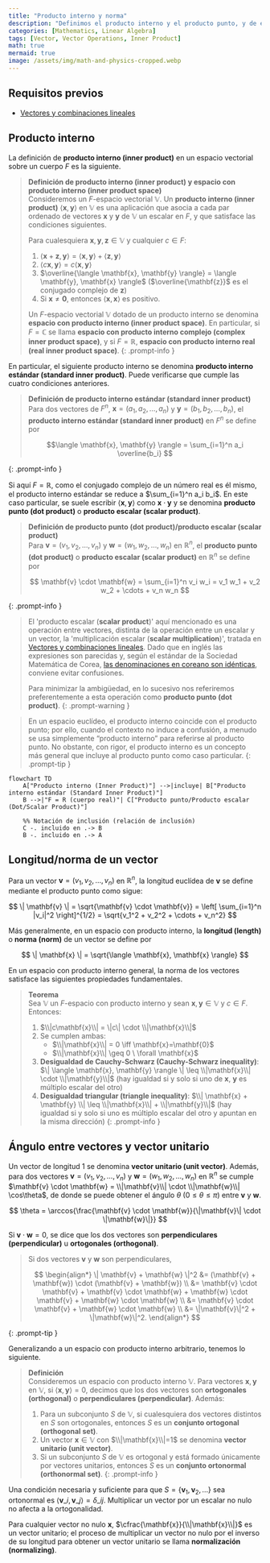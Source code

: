 ```yaml
---
title: "Producto interno y norma"
description: "Definimos el producto interno y el producto punto, y de ellos la norma de un vector y el ángulo entre vectores. Incluye Cauchy‑Schwarz y desigualdad triangular."
categories: [Mathematics, Linear Algebra]
tags: [Vector, Vector Operations, Inner Product]
math: true
mermaid: true
image: /assets/img/math-and-physics-cropped.webp
---
```


## Requisitos previos
- [Vectores y combinaciones lineales](/posts/vectors-and-linear-combinations/)

## Producto interno

La definición de **producto interno (inner product)** en un espacio vectorial sobre un cuerpo $F$ es la siguiente.

> **Definición de producto interno (inner product) y espacio con producto interno (inner product space)**  
> Consideremos un $F$-espacio vectorial $\mathbb{V}$. Un **producto interno (inner product)** $\langle \mathbf{x},\mathbf{y} \rangle$ en $\mathbb{V}$ es una aplicación que asocia a cada par ordenado de vectores $\mathbf{x}$ y $\mathbf{y}$ de $\mathbb{V}$ un escalar en $F$, y que satisface las condiciones siguientes.
>
> Para cualesquiera $\mathbf{x},\mathbf{y},\mathbf{z} \in \mathbb{V}$ y cualquier $c \in F$:
> 1. $\langle \mathbf{x}+\mathbf{z}, \mathbf{y} \rangle = \langle \mathbf{x}, \mathbf{y} \rangle + \langle \mathbf{z}, \mathbf{y} \rangle$
> 2. $\langle c\mathbf{x}, \mathbf{y} \rangle = c \langle \mathbf{x}, \mathbf{y} \rangle$
> 3. $\overline{\langle \mathbf{x}, \mathbf{y} \rangle} = \langle \mathbf{y}, \mathbf{x} \rangle$ ($\overline{\mathbf{z}}$ es el conjugado complejo de $\mathbf{z}$)
> 4. Si $\mathbf{x} \neq \mathbf{0}$, entonces $\langle \mathbf{x}, \mathbf{x} \rangle$ es positivo.
>
> Un $F$-espacio vectorial $\mathbb{V}$ dotado de un producto interno se denomina **espacio con producto interno (inner product space)**. En particular, si $F=\mathbb{C}$ se llama **espacio con producto interno complejo (complex inner product space)**, y si $F=\mathbb{R}$, **espacio con producto interno real (real inner product space)**.
{: .prompt-info }

En particular, el siguiente producto interno se denomina **producto interno estándar (standard inner product)**. Puede verificarse que cumple las cuatro condiciones anteriores.

> **Definición de producto interno estándar (standard inner product)**  
> Para dos vectores de $F^n$, $\mathbf{x}=(a_1, a_2, \dots, a_n)$ y $\mathbf{y}=(b_1, b_2, \dots, b_n)$, el **producto interno estándar (standard inner product)** en $F^n$ se define por
>
> $$\langle \mathbf{x}, \mathbf{y} \rangle = \sum_{i=1}^n a_i \overline{b_i} $$
>
{: .prompt-info }

Si aquí $F=\mathbb{R}$, como el conjugado complejo de un número real es él mismo, el producto interno estándar se reduce a $\sum_{i=1}^n a_i b_i$. En este caso particular, se suele escribir $\langle \mathbf{x}, \mathbf{y} \rangle$ como $\mathbf{x} \cdot \mathbf{y}$ y se denomina **producto punto (dot product)** o **producto escalar (scalar product)**.

> **Definición de producto punto (dot product)/producto escalar (scalar product)**  
> Para $\mathbf{v}=(v_1, v_2, \dots, v_n)$ y $\mathbf{w}=(w_1, w_2, \dots, w_n)$ en $\mathbb{R}^n$, el **producto punto (dot product)** o **producto escalar (scalar product)** en $\mathbb{R}^n$ se define por
>
> $$ \mathbf{v} \cdot \mathbf{w} = \sum_{i=1}^n v_i w_i = v_1 w_1 + v_2 w_2 + \cdots + v_n w_n $$
> 
{: .prompt-info }

> El 'producto escalar (**scalar product**)' aquí mencionado es una operación entre vectores, distinta de la operación entre un escalar y un vector, la 'multiplicación escalar (**scalar multiplication**)', tratada en [Vectores y combinaciones lineales](/posts/vectors-and-linear-combinations/). Dado que en inglés las expresiones son parecidas y, según el estándar de la Sociedad Matemática de Corea, [las denominaciones en coreano son idénticas](https://www.kms.or.kr/mathdict/list.html?key=kname&keyword=%EC%8A%A4%EC%B9%BC%EB%9D%BC%EA%B3%B1), conviene evitar confusiones.
>
> Para minimizar la ambigüedad, en lo sucesivo nos referiremos preferentemente a esta operación como **producto punto (dot product)**.
{: .prompt-warning }

> En un espacio euclídeo, el producto interno coincide con el producto punto; por ello, cuando el contexto no induce a confusión, a menudo se usa simplemente “producto interno” para referirse al producto punto. No obstante, con rigor, el producto interno es un concepto más general que incluye al producto punto como caso particular.
{: .prompt-tip }

```mermaid
flowchart TD
    A["Producto interno (Inner Product)"] -->|incluye| B["Producto interno estándar (Standard Inner Product)"]
    B -->|"F = R (cuerpo real)"| C["Producto punto/Producto escalar (Dot/Scalar Product)"]

    %% Notación de inclusión (relación de inclusión)
    C -. incluido en .-> B
    B -. incluido en .-> A
```

## Longitud/norma de un vector

Para un vector $\mathbf{v}=(v_1, v_2, \dots, v_n)$ en $\mathbb{R}^n$, la longitud euclídea de $\mathbf{v}$ se define mediante el producto punto como sigue:

$$ \| \mathbf{v} \| = \sqrt{\mathbf{v} \cdot \mathbf{v}} = \left[ \sum_{i=1}^n |v_i|^2 \right]^{1/2} = \sqrt{v_1^2 + v_2^2 + \cdots + v_n^2} $$

Más generalmente, en un espacio con producto interno, la **longitud (length)** o **norma (norm)** de un vector se define por

$$ \| \mathbf{x} \| = \sqrt{\langle \mathbf{x}, \mathbf{x} \rangle} $$

En un espacio con producto interno general, la norma de los vectores satisface las siguientes propiedades fundamentales.

> **Teorema**  
> Sea $\mathbb{V}$ un $F$-espacio con producto interno y sean $\mathbf{x}, \mathbf{y} \in \mathbb{V}$ y $c \in F$. Entonces:
> 1. $\\|c\mathbf{x}\\| = \|c\| \cdot \\|\mathbf{x}\\|$
> 2. Se cumplen ambas:
>    - $\\|\mathbf{x}\\| = 0 \iff \mathbf{x}=\mathbf{0}$
>    - $\\|\mathbf{x}\\| \geq 0 \ \forall \mathbf{x}$
> 3. **Desigualdad de Cauchy‑Schwarz (Cauchy-Schwarz inequality)**: $\| \langle \mathbf{x}, \mathbf{y} \rangle \| \leq \\|\mathbf{x}\\| \cdot \\|\mathbf{y}\\|$ (hay igualdad si y solo si uno de $\mathbf{x}$, $\mathbf{y}$ es múltiplo escalar del otro)
> 4. **Desigualdad triangular (triangle inequality)**: $\\| \mathbf{x} + \mathbf{y} \\| \leq \\|\mathbf{x}\\| + \\|\mathbf{y}\\|$ (hay igualdad si y solo si uno es múltiplo escalar del otro y apuntan en la misma dirección)
{: .prompt-info }

## Ángulo entre vectores y vector unitario

Un vector de longitud $1$ se denomina **vector unitario (unit vector)**. Además, para dos vectores $\mathbf{v}=(v_1, v_2, \dots, v_n)$ y $\mathbf{w}=(w_1, w_2, \dots, w_n)$ en $\mathbb{R}^n$ se cumple $\mathbf{v} \cdot \mathbf{w} = \\|\mathbf{v}\\| \cdot \\|\mathbf{w}\\| \cos\theta$, de donde se puede obtener el ángulo $\theta$ ($0 \leq \theta \leq \pi$) entre $\mathbf{v}$ y $\mathbf{w}$.

$$ \theta = \arccos{\frac{\mathbf{v} \cdot \mathbf{w}}{\|\mathbf{v}\| \cdot \|\mathbf{w}\|}} $$

Si $\mathbf{v} \cdot \mathbf{w} = 0$, se dice que los dos vectores son **perpendiculares (perpendicular)** u **ortogonales (orthogonal)**.

> Si dos vectores $\mathbf{v}$ y $\mathbf{w}$ son perpendiculares,
>
> $$ \begin{align*}
> \| \mathbf{v} + \mathbf{w} \|^2 &= (\mathbf{v} + \mathbf{w}) \cdot (\mathbf{v} + \mathbf{w}) \\
> &= \mathbf{v} \cdot \mathbf{v} + \mathbf{v} \cdot \mathbf{w} + \mathbf{w} \cdot \mathbf{v} + \mathbf{w} \cdot \mathbf{w} \\
> &= \mathbf{v} \cdot \mathbf{v} + \mathbf{w} \cdot \mathbf{w} \\
> &= \|\mathbf{v}\|^2 + \|\mathbf{w}\|^2.
> \end{align*} $$
>
{: .prompt-tip }

Generalizando a un espacio con producto interno arbitrario, tenemos lo siguiente.

> **Definición**  
> Consideremos un espacio con producto interno $\mathbb{V}$. Para vectores $\mathbf{x}, \mathbf{y}$ en $\mathbb{V}$, si $\langle \mathbf{x}, \mathbf{y} \rangle = 0$, decimos que los dos vectores son **ortogonales (orthogonal)** o **perpendiculares (perpendicular)**. Además:
> 1. Para un subconjunto $S$ de $\mathbb{V}$, si cualesquiera dos vectores distintos en $S$ son ortogonales, entonces $S$ es un **conjunto ortogonal (orthogonal set)**.
> 2. Un vector $\mathbf{x} \in \mathbb{V}$ con $\\|\mathbf{x}\\|=1$ se denomina **vector unitario (unit vector)**.
> 3. Si un subconjunto $S$ de $\mathbb{V}$ es ortogonal y está formado únicamente por vectores unitarios, entonces $S$ es un **conjunto ortonormal (orthonormal set)**.
{: .prompt-info }

Una condición necesaria y suficiente para que $S = \{ \mathbf{v}_1, \mathbf{v}_2, \dots \}$ sea ortonormal es $\langle \mathbf{v}\_i, \mathbf{v}\_j \rangle = \delta\_{ij}$. Multiplicar un vector por un escalar no nulo no afecta a la ortogonalidad.

Para cualquier vector no nulo $\mathbf{x}$, $\cfrac{\mathbf{x}}{\\|\mathbf{x}\\|}$ es un vector unitario; el proceso de multiplicar un vector no nulo por el inverso de su longitud para obtener un vector unitario se llama **normalización (normalizing)**.

